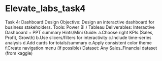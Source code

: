# Elevate_labs_task4

Task 4: Dashboard Design
Objective: Design an interactive dashboard for business stakeholders.
Tools: Power BI / Tableau
Deliverables: Interactive Dashboard + PPT summary
Hints/Mini Guide:
a.Choose right KPIs (Sales, Profit, Growth)
b.Use slicers/filters for interactivity
c.Include time-series analysis
d.Add cards for totals/summary
e.Apply consistent color theme
f.Create navigation menu (if possible)
Dataset: Any Sales_Financial dataset (from kaggle)
